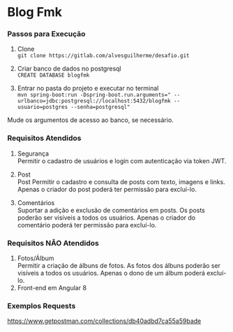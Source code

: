 # Blog Fmk

### Passos para Execução

1. Clone <br />
    ``git clone https://gitlab.com/alvesguilherme/desafio.git``

2. Criar banco de dados no postgresql <br />
   `` CREATE DATABASE blogfmk ``
   
3. Entrar no pasta do projeto e executar no terminal <br />
   ``mvn spring-boot:run -Dspring-boot.run.arguments=" --urlbanco=jdbc:postgresql://localhost:5432/blogfmk --usuario=postgres --senha=postgresql"``
   
Mude os argumentos de acesso ao banco, se necessário.


### Requisitos Atendidos
1. Segurança <br />
Permitir o cadastro de usuários e login com autenticação via token JWT.
   
2. Post <br />
Post	Permitir o cadastro e consulta de posts com texto, imagens e links.
Apenas o criador do post poderá ter permissão para excluí-lo.

3. Comentários <br />
Suportar a adição e exclusão de comentários em posts. Os posts
poderão ser visíveis a todos os usuários. Apenas o criador do comentário poderá ter permissão para excluí-lo.

### Requisitos NÃO Atendidos
1. Fotos/Álbum <br />
   Permitir a criação de álbuns de fotos. As fotos dos álbuns poderão ser visíveis a todos os usuários. Apenas o dono de um álbum poderá excluí-lo.
2. Front-end em Angular 8 


### Exemplos Requests
https://www.getpostman.com/collections/db40adbd7ca55a59bade

